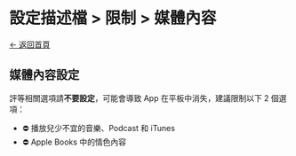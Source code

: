 # 設定描述檔 > 限制 > 媒體內容

[← 返回首頁](../)

## 媒體內容設定

評等相關選項請**不要設定**，可能會導致 App 在平板中消失，建議限制以下 2 個選項：

* ⛔ 播放兒少不宜的音樂、Podcast 和 iTunes
* ⛔ Apple Books 中的情色內容
